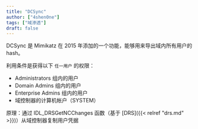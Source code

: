 ```yaml
---
title: "DCSync"
author: ["4shen0ne"]
tags: ["域渗透"]
draft: false
---
```


DCSync 是 Mimikatz 在 2015 年添加的一个功能，能够用来导出域内所有用户的 hash。

利用条件是获得以下 `任一用户` 的权限：

-   Administrators 组内的用户
-   Domain Admins 组内的用户
-   Enterprise Admins 组内的用户
-   域控制器的计算机帐户（SYSTEM）

原理：通过 IDL_DRSGetNCChanges 函数（基于 [DRS]({{< relref "drs.md" >}})）从域控制器复制用户凭据
